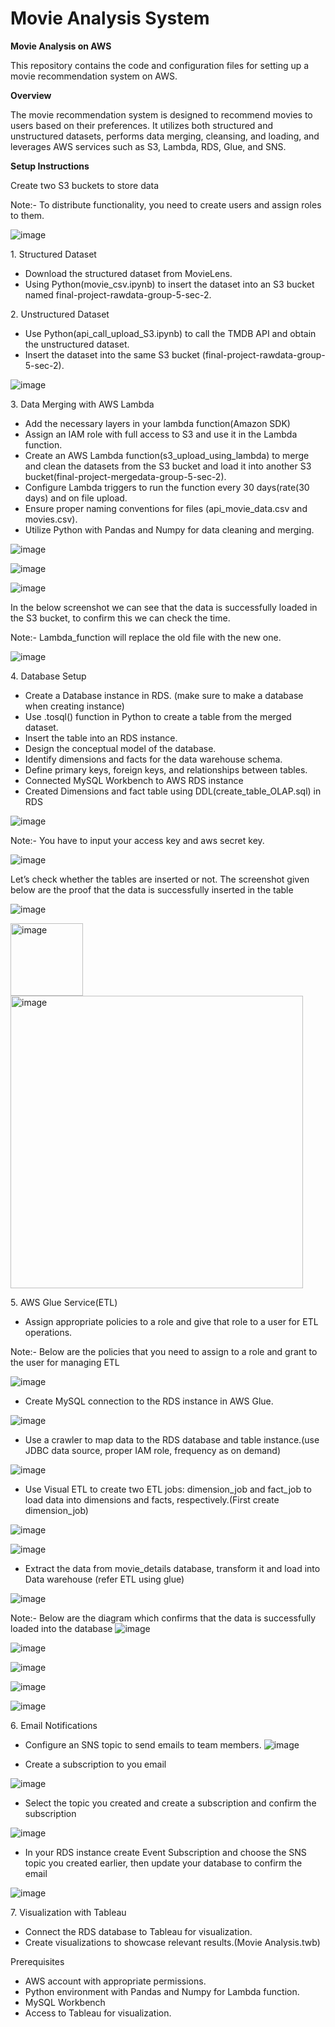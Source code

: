 # Movie Analysis System

**Movie Analysis on AWS**

This repository contains the code and configuration files for setting up a movie recommendation system on AWS.

**Overview**

The movie recommendation system is designed to recommend movies to users based on their preferences. It utilizes both structured and unstructured datasets, performs data merging, cleansing, and loading, and leverages AWS services such as S3, Lambda, RDS, Glue, and SNS.

**Setup Instructions**

Create two S3 buckets to store data

Note:- To distribute functionality, you need to create users and assign roles to them.

![image](https://github.com/nikkirastogi/Exploratory-Data-Analysis-Using-Matplotlib-Seaborn/assets/146681122/95bacfa2-04c1-4468-811a-fb21dccbfdf7)

1\. Structured Dataset

- Download the structured dataset from MovieLens.
- Using Python(movie\_csv.ipynb) to insert the dataset into an S3 bucket named final-project-rawdata-group-5-sec-2.

2\. Unstructured Dataset

- Use Python(api\_call\_upload\_S3.ipynb) to call the TMDB API and obtain the unstructured dataset.
- Insert the dataset into the same S3 bucket (final-project-rawdata-group-5-sec-2).

![image](https://github.com/nikkirastogi/Exploratory-Data-Analysis-Using-Matplotlib-Seaborn/assets/146681122/2ad31613-4e5f-4624-a033-cffeee9dde02)

3\. Data Merging with AWS Lambda

- Add the necessary layers in your lambda function(Amazon SDK)
- Assign an IAM role with full access to S3 and use it in the Lambda function.
- Create an AWS Lambda function(s3\_upload\_using\_lambda) to merge and clean the datasets from the S3 bucket and load it into another S3 bucket(final-project-mergedata-group-5-sec-2).
- Configure Lambda triggers to run the function every 30 days(rate(30 days) and on file upload.
- Ensure proper naming conventions for files (api\_movie\_data.csv and movies.csv).
- Utilize Python with Pandas and Numpy for data cleaning and merging.

![image](https://github.com/nikkirastogi/Exploratory-Data-Analysis-Using-Matplotlib-Seaborn/assets/146681122/657b5afd-3afc-4ea1-bd54-6368b5ec4333)

![image](https://github.com/nikkirastogi/Exploratory-Data-Analysis-Using-Matplotlib-Seaborn/assets/146681122/35e47041-9f2e-4151-b2bb-3cf8cdb7cb36)

![image](https://github.com/nikkirastogi/Exploratory-Data-Analysis-Using-Matplotlib-Seaborn/assets/146681122/1ae4af82-234d-440d-8204-4fe1b5fc6d34)

In the below screenshot we can see that the data is successfully loaded in the S3 bucket, to confirm this we can check the time.

Note:- Lambda\_function will replace the old file with the new one.

![image](https://github.com/nikkirastogi/Exploratory-Data-Analysis-Using-Matplotlib-Seaborn/assets/146681122/caca4c8f-2591-40be-b639-0d79c1b06652)

4\. Database Setup

- Create a Database instance in RDS. (make sure to make a database when creating instance)
- Use .tosql() function in Python to create a table from the merged dataset.
- Insert the table into an RDS instance.
- Design the conceptual model of the database.
- Identify dimensions and facts for the data warehouse schema.
- Define primary keys, foreign keys, and relationships between tables.
- Connected MySQL Workbench to AWS RDS instance
- Created Dimensions and fact table using DDL(create\_table\_OLAP.sql) in RDS 

![image](https://github.com/nikkirastogi/Exploratory-Data-Analysis-Using-Matplotlib-Seaborn/assets/146681122/9799c7f2-26f7-428e-9f15-a449b29c4516)

Note:- You have to input your access key and aws secret key.

![image](https://github.com/nikkirastogi/Exploratory-Data-Analysis-Using-Matplotlib-Seaborn/assets/146681122/6f574c39-a5e2-4b21-8d16-f265c3cf006b)

Let’s check whether the tables are inserted or not. The screenshot given below are the proof that the data is successfully inserted in the table

![image](https://github.com/nikkirastogi/Exploratory-Data-Analysis-Using-Matplotlib-Seaborn/assets/146681122/6a79f2ad-38ec-4935-ab68-45c9ce93714d)

<img width="116" alt="image" src="https://github.com/nikkirastogi/Exploratory-Data-Analysis-Using-Matplotlib-Seaborn/assets/146681122/c8b02a5c-8a60-48da-b5cb-0ca62ed81c17">

<img width="468" alt="image" src="https://github.com/nikkirastogi/Exploratory-Data-Analysis-Using-Matplotlib-Seaborn/assets/146681122/289df2a8-e445-4d3d-a323-3f4a0a4c30f2">

5\. AWS Glue Service(ETL)

- Assign appropriate policies to a role and give that role to a user for ETL operations.

Note:- Below are the policies that you need to assign to a role and grant to the user for managing ETL

![image](https://github.com/nikkirastogi/Exploratory-Data-Analysis-Using-Matplotlib-Seaborn/assets/146681122/868e8558-d7d9-47c3-8439-8ee86ae000ab)

- Create MySQL connection to the RDS instance in AWS Glue.

![image](https://github.com/nikkirastogi/Exploratory-Data-Analysis-Using-Matplotlib-Seaborn/assets/146681122/8293faab-91e5-4693-9eb0-8458f1c59b48)

- Use a crawler to map data to the RDS database and table instance.(use JDBC data source, proper IAM role, frequency as on demand)

![image](https://github.com/nikkirastogi/Exploratory-Data-Analysis-Using-Matplotlib-Seaborn/assets/146681122/180cdace-c76b-4750-8f87-051e416ecc2b)

- Use Visual ETL to create two ETL jobs: dimension\_job and fact\_job to load data into dimensions and facts, respectively.(First create dimension\_job)

![image](https://github.com/nikkirastogi/Exploratory-Data-Analysis-Using-Matplotlib-Seaborn/assets/146681122/7b2e1b42-4ce8-4cab-80e5-4924afeebf34)

![image](https://github.com/nikkirastogi/Exploratory-Data-Analysis-Using-Matplotlib-Seaborn/assets/146681122/01ee4e28-1cf2-4d98-a6a9-f03db6e98ba9)

- Extract the data from movie\_details database, transform it and load into Data warehouse (refer ETL using glue)

![image](https://github.com/nikkirastogi/Exploratory-Data-Analysis-Using-Matplotlib-Seaborn/assets/146681122/ef3138f0-35ad-43e9-be23-fb669787ab20)

Note:- Below are the diagram which confirms that the data is successfully loaded into the database
![image](https://github.com/nikkirastogi/Exploratory-Data-Analysis-Using-Matplotlib-Seaborn/assets/146681122/19756b11-7956-47e4-b970-e6fab4d0c0e2)

![image](https://github.com/nikkirastogi/Exploratory-Data-Analysis-Using-Matplotlib-Seaborn/assets/146681122/db76f3cc-3730-476e-bcc3-8bae4a4af2c1)

![image](https://github.com/nikkirastogi/Exploratory-Data-Analysis-Using-Matplotlib-Seaborn/assets/146681122/5cc43455-3cf7-4c85-bd44-40a8b4f7b028)

![image](https://github.com/nikkirastogi/Exploratory-Data-Analysis-Using-Matplotlib-Seaborn/assets/146681122/9ad1fa39-b85d-4472-9f1a-4d9fd49f7cfe)

![image](https://github.com/nikkirastogi/Exploratory-Data-Analysis-Using-Matplotlib-Seaborn/assets/146681122/3a8bb507-39fa-4806-a296-5bfdb37c46b2)

6\. Email Notifications

- Configure an SNS topic to send emails to team members.
![image](https://github.com/nikkirastogi/Exploratory-Data-Analysis-Using-Matplotlib-Seaborn/assets/146681122/20f52ae9-5316-4462-9839-0e81ef3a12f6)

- Create a subscription to you email

![image](https://github.com/nikkirastogi/Exploratory-Data-Analysis-Using-Matplotlib-Seaborn/assets/146681122/3803002d-4639-4de1-9678-2fca53069e61)

- Select the topic you created and create a subscription and confirm the subscription

![image](https://github.com/nikkirastogi/Exploratory-Data-Analysis-Using-Matplotlib-Seaborn/assets/146681122/bf9d4913-8328-452b-90e4-8a21569e6bb9)

- In your RDS instance create Event Subscription and choose the SNS topic you created earlier, then update your database to confirm the email

![image](https://github.com/nikkirastogi/Exploratory-Data-Analysis-Using-Matplotlib-Seaborn/assets/146681122/1a4b7e93-e980-49d1-8809-ae2e164f3686)

7\. Visualization with Tableau

- Connect the RDS database to Tableau for visualization.
- Create visualizations to showcase relevant results.(Movie Analysis.twb)

Prerequisites

- AWS account with appropriate permissions.
- Python environment with Pandas and Numpy for Lambda function.
- MySQL Workbench
- Access to Tableau for visualization.





